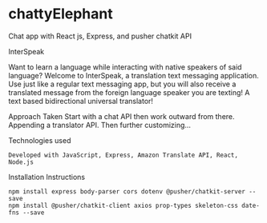 # chattyElephant
Chat app with React js, Express, and pusher chatkit API

InterSpeak

Want to learn a language while interacting with native speakers of said language? Welcome to InterSpeak, 
a translation text messaging application. Use just like a regular text messaging app, but you will also 
receive a translated message from the foreign language speaker you are texting! A text based bidirectional universal
translator!

    
Approach Taken
    Start with a chat API then work outward from there. Appending a translator API. Then further customizing...

Technologies used

    Developed with JavaScript, Express, Amazon Translate API, React, Node.js

Installation Instructions

    npm install express body-parser cors dotenv @pusher/chatkit-server --save
    npm install @pusher/chatkit-client axios prop-types skeleton-css date-fns --save
